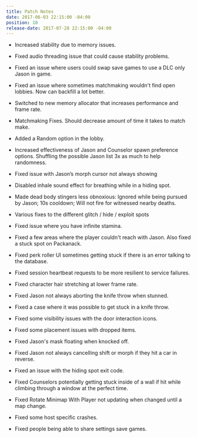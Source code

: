 ```yaml
---
title: Patch Notes
date: 2017-06-03 22:15:00 -04:00
position: 10
release-date: 2017-07-28 22:15:00 -04:00
---
```



* Increased stability due to memory issues.

* Fixed audio threading issue that could cause stability problems.

* Fixed an issue where users could swap save games to use a DLC only Jason in game.

* Fixed an issue where sometimes matchmaking wouldn't find open lobbies. Now can backfill a lot better.

* Switched to new memory allocator that increases performance and frame rate.

* Matchmaking Fixes. Should decrease amount of time it takes to match make.

* Added a Random option in the lobby.

* Increased effectiveness of Jason and Counselor spawn preference options. Shuffling the possible Jason list 3x as much to help randomness.

* Fixed issue with Jason’s morph cursor not always showing

* Disabled inhale sound effect for breathing while in a hiding spot.

* Made dead body stingers less obnoxious: Ignored while being pursued by Jason; 10s cooldown; Will not fire for witnessed nearby deaths.

* Various fixes to the different glitch / hide / exploit spots

* Fixed issue where you have infinite stamina.

* Fixed a few areas where the player couldn't reach with Jason. Also fixed a stuck spot on Packanack.

* Fixed perk roller UI sometimes getting stuck if there is an error talking to the database.

* Fixed session heartbeat requests to be more resilient to service failures.

* Fixed character hair stretching at lower frame rate.

* Fixed Jason not always aborting the knife throw when stunned.

* Fixed a case where it was possible to get stuck in a knife throw.

* Fixed some visibility issues with the door interaction icons.

* Fixed some placement issues with dropped items.

* Fixed Jason's mask floating when knocked off.

* Fixed Jason not always cancelling shift or morph if they hit a car in reverse.

* Fixed an issue with the hiding spot exit code.

* Fixed Counselors potentially getting stuck inside of a wall if hit while climbing through a window at the perfect time.

* Fixed Rotate Minimap With Player not updating when changed until a map change.

* Fixed some host specific crashes.

* Fixed people being able to share settings save games.